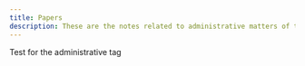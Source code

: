 ```yaml
---
title: Papers
description: These are the notes related to administrative matters of the PhD
---
```

Test for the administrative tag
